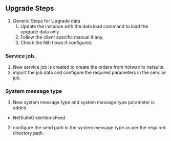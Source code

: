 ## Upgrade Steps
1. Generic Steps for Upgrade data
    1. Update the instance with the data load command to load the upgrade data only.
    2. Follow the client specific manual if any.
    3. Check the Nifi flows if configured.


### Service job.
1. New service job is created to create the orders from hotwax to netsuite.
2. import the job data and configure the required parameters in the service job.

### System message type
1. New system message type and system message type parameter is added.
- NetSuiteOrderItemsFeed 
2. configure the send path in the system message type as per the required directory path.
